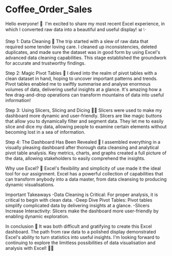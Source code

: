 # Coffee_Order_Sales

Hello everyone! 👋  I'm excited to share my most recent Excel experience, in which I converted raw data into a beautiful and useful display! 📊✨

Step 1: Data Cleaning  🧹
The trip started with a slew of raw data that required some tender loving care. I cleaned up inconsistencies, deleted duplicates, and made sure the dataset was in good form by using Excel's advanced data cleaning capabilities. This stage established the groundwork for accurate and trustworthy findings.

Step 2: Magic Pivot Tables  🔄
I dived into the realm of pivot tables with a clean dataset in hand, hoping to uncover important patterns and trends. Pivot tables enabled me to swiftly summarise and analyse enormous volumes of data, delivering useful insights at a glance. It's amazing how a few drag-and-drop operations can transform mountains of data into useful information!

Step 3: Using Slicers, Slicing and Dicing 🍰🔪
Slicers were used to make my dashboard more dynamic and user-friendly. Slicers are like magic buttons that allow you to dynamically filter and segment data. They let me to easily slice and dice my data, allowing people to examine certain elements without becoming lost in a sea of information.

Step 4: The Dashboard Has Been Revealed  🚀
I assembled everything in a visually pleasing dashboard after thorough data cleansing and analytical pivot table analysis. Key metrics, charts, and graphs created a full picture of the data, allowing stakeholders to easily comprehend the insights.

Why use Excel?  🤔
Excel's flexibility and simplicity of use made it the ideal tool for our assignment. Excel has a powerful collection of capabilities that can transform anybody into a data master, from data cleansing to producing dynamic visualisations.

Important Takeaways
-Data Cleaning is Critical: For proper analysis, it is critical to begin with clean data.
-Deep Dive Pivot Tables: Pivot tables simplify complicated data by delivering insights at a glance.
-Slicers Increase Interactivity: Slicers make the dashboard more user-friendly by enabling dynamic exploration.

In conclusion  🌟
It was both difficult and gratifying to create this Excel dashboard. The path from raw data to a polished display demonstrated Excel's ability to turn statistics into useful insights. I'm looking forward to continuing to explore the limitless possibilities of data visualisation and analysis with Excel! 🚀💼 
